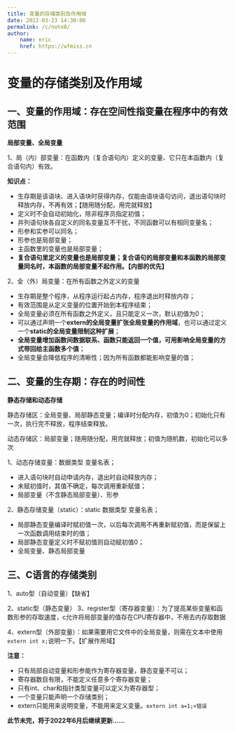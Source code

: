 ```yaml
---
title: 变量的存储类别及作用域
date: 2022-03-23 14:30:00
permalink: /c/note8/
author: 
    name: eric
    href: https://wfmiss.cn
---
```

# 变量的存储类别及作用域

## 一、变量的作用域：存在空间性指变量在程序中的有效范围

**局部变量、全局变量**

1、局（内）部变量：在函数内（复合语句内）定义的变量、它只在本函数内（复合语句内）有效。

**知识点：**

- 生存期是该语块、进入语块时获得内存，仅能由语块语句访问，退出语句块时释放内存，不再有效；【随用随分配，用完就释放】
- 定义时不会自动初始化，除非程序员指定初值；
- 并列语句块各自定义的同名变量互不干扰，不同函数可以有相同变量名；
- 形参和实参可以同名；
- 形参也是局部变量；
- 主函数里的变量也是局部变量；
- **复合语句里定义的变量也是局部变量；复合语句的局部变量和本函数的局部变量同名时，本函数的局部变量不起作用。【内部的优先】**

2、全（外）局变量：在所有函数之外定义的变量

- 生存期是整个程序，从程序运行起占内存，程序退出时释放内存；
- 有效范围是从定义变量的位置开始到本程序结束；
- 全局变量必须在所有函数之外定义，且只能定义一次，默认初值为0；
- 可以通过声明一个**extern的全局变量扩张全局变量的作用域**，也可以通过定义一个**static的全局变量限制这种扩展**；
- **全局变量增加函数间数据联系、函数只能返回一个值，可用影响全局变量的方式带回给主函数多个值**；
- 全局变量会降低程序的清晰性；因为所有函数都能影响变量的值；

## 二、变量的生存期：存在的时间性

**静态存储和动态存储**

静态存储区：全局变量、局部静态变量；编译时分配内存，初值为0；初始化只有一次，执行完不释放，程序结束释放。

动态存储区：局部变量；随用随分配，用完就释放；初值为随机数，初始化可以多次

1、动态存储变量：数据类型 变量名表；

- 进入语句块时自动申请内存，退出时自动释放内存；
- 未赋初值时，其值不确定，每次调用重新赋值；
- 局部变量（不含静态局部变量）、形参

2、静态存储变量（static）：static 数据类型 变量名表；

- 局部静态变量编译时赋初值一次，以后每次调用不再重新赋初值，而是保留上一次函数调用结束时的值；
- 局部静态变量定义时不赋初值则自动赋初值0；
- 全局变量、静态局部变量

## 三、C语言的存储类别

1、auto型（自动变量）【缺省】

2、static型（静态变量）
3、register型（寄存器变量）：为了提高某些变量和函数形参的存取速度，c允许将局部变量的值存在CPU寄存器中，不用去内存取数据

4、extern型（外部变量）：如果需要用它文件中的全局变量，则需在文本中使用`extern int x;`说明一下。【扩展作用域】

**注意：**

- 只有局部自动变量和形参能作为寄存器变量，静态变量不可以；
- 寄存器数目有限，不能定义任意多个寄存器变量；
- 只有int、char和指针类型变量可以定义为寄存器型；
- 一个变量只能声明一个存储类别；
- extern只能用来说明变量，不能用来定义变量。`extern int a=1;×错误`

**此节未完，将于2022年6月后继续更新……**
